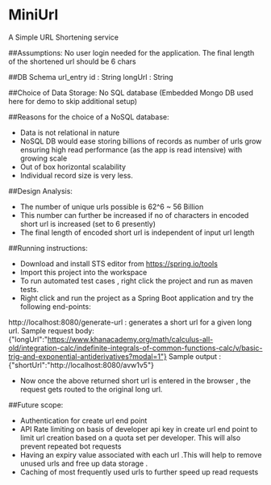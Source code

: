 # MiniUrl
A Simple URL Shortening service

##Assumptions:
No user login needed for the application.
The final length of the shortened url should be 6 chars  



##DB Schema
url_entry
id : String
longUrl : String



##Choice of Data Storage:
No SQL database (Embedded Mongo DB used here for demo to skip additional setup)

##Reasons for the choice of a NoSQL database:
- Data is not relational in nature
- NoSQL DB would ease storing billions of records as number of urls grow ensuring high read performance (as the app is read intensive) with growing scale
- Out of box horizontal scalability
- Individual record size is very less.



##Design Analysis:
- The number of unique urls possible is 62^6 ~ 56 Billion
-  This number can further be increased if no of characters in encoded short url is increased (set to 6 presently)
- The final length of encoded short url is independent of input url length


##Running instructions:
- Download and install STS editor from https://spring.io/tools
- Import this project into the workspace
- To run automated test cases , right click the project and run as maven tests.
- Right click and run the project as a Spring Boot application and try the following end-points:

http://localhost:8080/generate-url : generates a short url for a given
long url.
Sample request body: {"longUrl":"https://www.khanacademy.org/math/calculus-all-old/integration-calc/indefinite-integrals-of-common-functions-calc/v/basic-trig-and-exponential-antiderivatives?modal=1"}
Sample output : {"shortUrl":"http://localhost:8080/avw1v5"}

- Now once the above returned short url is entered in the browser , the request gets routed to the original long url.


##Future scope:
- Authentication for create url end point
- API Rate limiting on basis of developer api key in create url end point
to limit url creation based on a quota set per developer. This will also prevent repeated bot requests
- Having an expiry value associated with each url .This will help to remove unused urls and free up data storage .
- Caching of most frequently used urls to further speed up read requests
